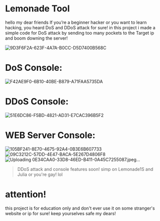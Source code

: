 #                                                                                   Lemonade Tool
hello my dear friends
If you’re a beginner hacker or you want to learn hacking, you heard DoS and DDoS attack for sure!
in this project i made a simple code for DoS attack by sending too many pockets to the Target ip and boom downing the server!

![9D3F6F2A-623F-4A7A-B0CC-D5D7400B568C](https://user-images.githubusercontent.com/93829550/151249130-d84720b8-ea0e-4148-a8c0-613679776451.jpeg)

# DoS Console:
![F42AE9F0-6B10-40BE-B879-A71FAA5735DA](https://user-images.githubusercontent.com/93829550/148069200-20e76a2a-be30-4087-a3e9-d292a1e9395e.jpeg)

# DDoS Console:

![51E6DC86-F5BD-4821-AD31-E7CAC396B5F2](https://user-images.githubusercontent.com/93829550/151249120-3f6698c5-092a-4147-95c1-a3f574a00e2c.jpeg)

# WEB Server Console:

![105BF241-8E70-4675-92A4-0B3E6B607733](https://user-images.githubusercontent.com/93829550/151249133-182c02be-8588-4fd2-b942-a9970287d47d.jpeg)
![09C3212C-57DD-4E47-BACA-5E267D4806F8](https://user-images.githubusercontent.com/93829550/148190141-fc945f29-3e3f-48eb-a683-ab5b088ba34b.jpeg)
![Uploading 0E34CAA0-33D8-46ED-B411-0A45C7255087.jpeg…]()


> DDoS attack and console features soon!
> simp on Lemonade1S and Julia or you're gay! lol

# attention!
this project is for education only and don't ever use it on some stranger's website or ip for sure!
keep yourselves safe my dears!

[website]: https://discord.gg/2nsbNDxPUq
